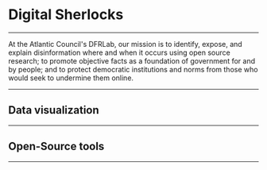 # Digital Sherlocks

---

<p>
	At the Atlantic Council's DFRLab, our mission is to identify, expose, and explain disinformation where and when it occurs using open source research; to promote objective facts as a foundation of government for and by people; and to protect democratic institutions and norms from those who would seek to undermine them online.
</p>

---

## Data visualization


---

## Open-Source tools


---
